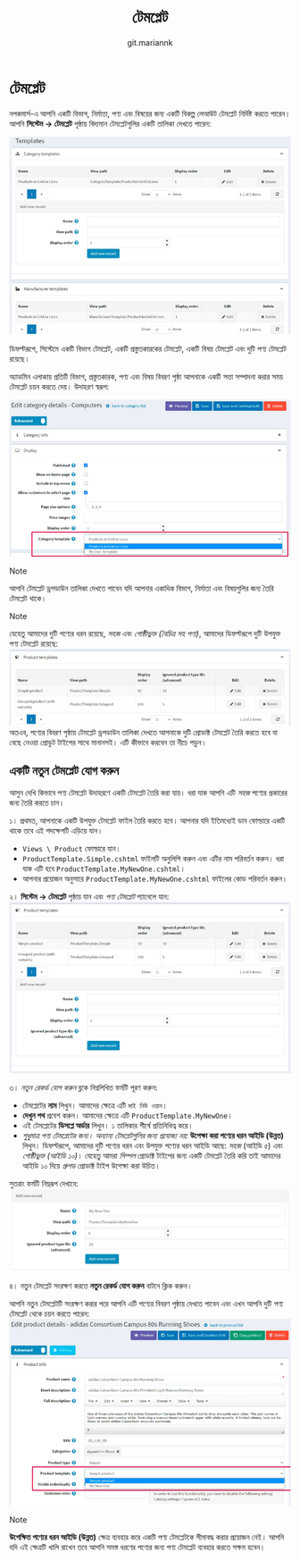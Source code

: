 ﻿---
title: টেমপ্লেট
uid: bn/running-your-store/system-administration/templates
author: git.mariannk
contributors: git.MDRashedKhanMenon
---

# টেমপ্লেট

নপকমার্স-এ আপনি একটি বিভাগ, নির্মাতা, পণ্য এবং বিষয়ের জন্য একটি বিকল্প লেআউট টেমপ্লেট নির্দিষ্ট করতে পারেন। আপনি **সিস্টেম → টেমপ্লেট** পৃষ্ঠায় বিদ্যমান টেমপ্লেটগুলির একটি তালিকা দেখতে পারেন:

![টেমপ্লেট](_static/templates/templates.jpg)

ডিফল্টরূপে, সিস্টেমে একটি বিভাগ টেমপ্লেট, একটি প্রস্তুতকারকের টেমপ্লেট, একটি বিষয় টেমপ্লেট এবং দুটি পণ্য টেমপ্লেট রয়েছে।

অ্যাডমিন এলাকায় প্রতিটি বিভাগ, প্রস্তুতকারক, পণ্য এবং বিষয় বিবরণ পৃষ্ঠা আপনাকে একটি সত্তা সম্পাদনা করার সময় টেমপ্লেট চয়ন করতে দেয়। উদাহরণ স্বরূপ:

![বিভাগ টেমপ্লেট](_static/templates/category-templates.jpg)

> [!NOTE]
>
> আপনি টেমপ্লেট ড্রপডাউন তালিকা দেখতে পাবেন যদি আপনার একাধিক বিভাগ, নির্মাতা এবং বিষয়গুলির জন্য তৈরি টেমপ্লেট থাকে।

> [!NOTE]
>
> যেহেতু আমাদের দুটি পণ্যের ধরন রয়েছে, *সহজ* এবং *গোষ্ঠীভুক্ত (বৈচিত্র সহ পণ্য)*, আমাদের ডিফল্টরূপে দুটি উপযুক্ত পণ্য টেমপ্লেট রয়েছে:
> ![পণ্য টেমপ্লেট তালিকা](_static/templates/product-templates-list.jpg)
> অতএব, পণ্যের বিবরণ পৃষ্ঠায় টেমপ্লেট ড্রপডাউন তালিকা দেখতে আপনাকে দুটি প্রোডাক্ট টেমপ্লেট তৈরি করতে হবে যা বেছে নেওয়া প্রোডুট টাইপের সাথে মানানসই। এটি কীভাবে করবেন তা নীচে পড়ুন।

## একটি নতুন টেমপ্লেট যোগ করুন

আসুন দেখি কিভাবে পণ্য টেমপ্লেট উদাহরণে একটি টেমপ্লেট তৈরি করা যায়। ধরা যাক আপনি এটি *সহজ* পণ্যের প্রকারের জন্য তৈরি করতে চান।

১। প্রথমত, আপনাকে একটি উপযুক্ত টেমপ্লেট ফাইল তৈরি করতে হবে। আপনার যদি ইতিমধ্যেই ডান ফোল্ডারে একটি থাকে তবে এই পদক্ষেপটি এড়িয়ে যান।

- `Views \ Product` ফোল্ডারে যান।
- `ProductTemplate.Simple.cshtml` ফাইলটি অনুলিপি করুন এবং এটির নাম পরিবর্তন করুন। ধরা যাক এটি হবে `ProductTemplate.MyNewOne.cshtml`।
- আপনার প্রয়োজন অনুসারে `ProductTemplate.MyNewOne.cshtml` ফাইলের কোড পরিবর্তন করুন।

২। **সিস্টেম → টেমপ্লেট** পৃষ্ঠায় যান এবং *পণ্য টেমপ্লেট* প্যানেলে যান:
![একটি পণ্য টেমপ্লেট তৈরি করুন](_static/templates/product-templates-with-form.jpg)

৩। *নতুন রেকর্ড যোগ করুন* ব্লকে নিম্নলিখিত ফর্মটি পূরণ করুন:

- টেমপ্লেটের **নাম** লিখুন। আমাদের ক্ষেত্রে এটি `মাই নিউ ওয়ান`।
- **দেখুন পথ** প্রবেশ করুন। আমাদের ক্ষেত্রে এটি `ProductTemplate.MyNewOne`।
- এই টেমপ্লেটের **ডিসপ্লে অর্ডার** লিখুন। ১ তালিকার শীর্ষে প্রতিনিধিত্ব করে।
- *শুধুমাত্র পণ্য টেমপ্লেটের জন্য। অন্যান্য টেমপ্লেটগুলির জন্য প্রযোজ্য নয়:* **উপেক্ষা করা পণ্যের ধরন আইডি (উন্নত)** লিখুন। ডিফল্টরূপে, আমাদের দুটি পণ্যের ধরন এবং উপযুক্ত পণ্যের ধরন আইডি আছে: *সহজ* (আইডি ৫) এবং *গোষ্ঠীভুক্ত (আইডি ১০)*। যেহেতু আমরা *সিম্পল* প্রোডাক্ট টাইপের জন্য একটি টেমপ্লেট তৈরি করি তাই আমাদের আইডি ১০ দিয়ে *গ্রুপড* প্রোডাক্ট টাইপ উপেক্ষা করা উচিত।

সুতরাং ফর্মটি নিম্নরূপ দেখাবে:
![ফর্ম](_static/templates/form.jpg)

৪। নতুন টেমপ্লেট সংরক্ষণ করতে **নতুন রেকর্ড যোগ করুন** বাটনে ক্লিক করুন।

আপনি নতুন টেমপ্লেটটি সংরক্ষণ করার পরে আপনি এটি পণ্যের বিবরণ পৃষ্ঠায় দেখতে পাবেন এবং এখন আপনি দুটি পণ্য টেমপ্লেট থেকে চয়ন করতে পারেন:
![পণ্যের বিবরণ পৃষ্ঠা](_static/templates/choose.jpg)

> [!NOTE]
>
> **উপেক্ষিত পণ্যের ধরন আইডি (উন্নত)** ক্ষেত্র ব্যবহার করে একটি পণ্য টেমপ্লেটকে সীমাবদ্ধ করার প্রয়োজন নেই। আপনি যদি এই ক্ষেত্রটি খালি রাখেন তবে আপনি সমস্ত ধরণের পণ্যের জন্য পণ্য টেমপ্লেট ব্যবহার করতে সক্ষম হবেন।
